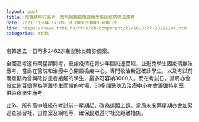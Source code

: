 ```yaml
---
layout: post
title: 南韓將舉行高考　當局加強措施避免學生因疫情無法應考
date: 2021-11-04 17:05:51.000000000 +08:00
link: https://news.rthk.hk/rthk/ch/component/k2/1618377-20211104.htm
categories: rthk
---
```


南韓過去一日再多2482宗新型肺炎確診個案。

全國高考還有兩星期開考，憂慮疫情在青少年間加速蔓延，並避免學生因疫情無法應考，當局在醫院和治療中心開設檢疫中心，專門收治新冠確診學生，以及考試前兩星期內曾與確診患者接觸的學生，最多可容納3000人。而在考試日，當局亦會設立逾百個專為隔離學生而設的考場，30多間醫院及治療中心亦會籌備特別室，供染疫學生應考。

此外，所有高中班級在考試前一星期起，改為遙距上課。當局未來兩星期亦會加緊巡查補習社、自修室及網吧等，確保民眾遵守社交距離措施。

